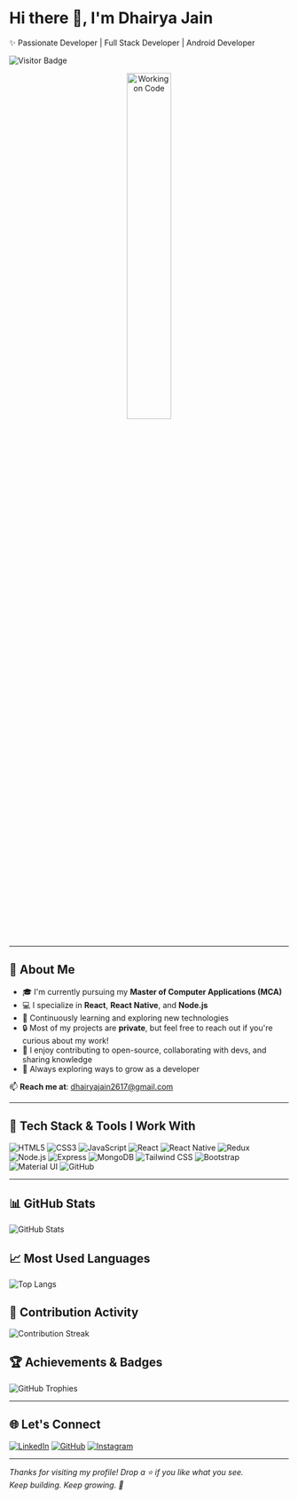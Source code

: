 # Hi there 👋, I'm Dhairya Jain  
✨ Passionate Developer | Full Stack Developer | Android Developer

![Visitor Badge](https://komarev.com/ghpvc/?username=dhairyajainn&style=flat-square&color=blue)

<p align="center">
  <img src="https://raw.githubusercontent.com/abhisheknaiidu/abhisheknaiidu/master/code.gif" width="40%" alt="Working on Code"/>
</p>

---

## 🚀 About Me
- 🎓 I'm currently pursuing my **Master of Computer Applications (MCA)**
- 💻 I specialize in **React**, **React Native**, and **Node.js**
- 🌱 Continuously learning and exploring new technologies
- 🔒 Most of my projects are **private**, but feel free to reach out if you're curious about my work!
- 🤝 I enjoy contributing to open-source, collaborating with devs, and sharing knowledge
- 🧠 Always exploring ways to grow as a developer

📫 **Reach me at**: dhairyajain2617@gmail.com

---

## 🔧 Tech Stack & Tools I Work With

![HTML5](https://img.shields.io/badge/HTML5-E34F26?style=for-the-badge&logo=html5&logoColor=white)
![CSS3](https://img.shields.io/badge/CSS3-1572B6?style=for-the-badge&logo=css3&logoColor=white)
![JavaScript](https://img.shields.io/badge/JavaScript-F7DF1E?style=for-the-badge&logo=javascript&logoColor=black)
![React](https://img.shields.io/badge/React-20232A?style=for-the-badge&logo=react&logoColor=61DAFB)
![React Native](https://img.shields.io/badge/React_Native-20232A?style=for-the-badge&logo=react&logoColor=61DAFB)
![Redux](https://img.shields.io/badge/Redux-764ABC?style=for-the-badge&logo=redux&logoColor=white)
![Node.js](https://img.shields.io/badge/Node.js-339933?style=for-the-badge&logo=nodedotjs&logoColor=white)
![Express](https://img.shields.io/badge/Express-404D59?style=for-the-badge)
![MongoDB](https://img.shields.io/badge/MongoDB-47A248?style=for-the-badge&logo=mongodb&logoColor=white)
![Tailwind CSS](https://img.shields.io/badge/Tailwind_CSS-38B2AC?style=for-the-badge&logo=tailwind-css&logoColor=white)
![Bootstrap](https://img.shields.io/badge/Bootstrap-563D7C?style=for-the-badge&logo=bootstrap&logoColor=white)
![Material UI](https://img.shields.io/badge/Material_UI-0081CB?style=for-the-badge&logo=mui&logoColor=white)
![GitHub](https://img.shields.io/badge/GitHub-181717?style=for-the-badge&logo=github&logoColor=white)

---

## 📊 GitHub Stats
![GitHub Stats](https://github-readme-stats.vercel.app/api?username=dhairyajainn&show_icons=true&theme=dark)

## 📈 Most Used Languages
![Top Langs](https://github-readme-stats.vercel.app/api/top-langs/?username=dhairyajainn&layout=compact&theme=dark)

## 📅 Contribution Activity
![Contribution Streak](https://github-readme-streak-stats.herokuapp.com/?username=dhairyajainn&theme=radical)

## 🏆 Achievements & Badges
![GitHub Trophies](https://github-profile-trophy.vercel.app/?username=dhairyajainn&theme=radical)

---

## 🌐 Let's Connect

[![LinkedIn](https://img.shields.io/badge/LinkedIn-0A66C2?style=for-the-badge&logo=linkedin&logoColor=white)](https://www.linkedin.com/in/dhairyajain2004)
[![GitHub](https://img.shields.io/badge/GitHub-181717?style=for-the-badge&logo=github&logoColor=white)](https://github.com/dhairyajainn)
[![Instagram](https://img.shields.io/badge/Instagram-E4405F?style=for-the-badge&logo=instagram&logoColor=white)](https://instagram.com/dhairya.life)

---

_Thanks for visiting my profile! Drop a ⭐️ if you like what you see._  
_Keep building. Keep growing. 🚀_
